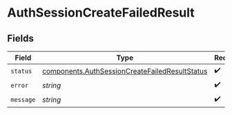 # AuthSessionCreateFailedResult


## Fields

| Field                                                                                                            | Type                                                                                                             | Required                                                                                                         | Description                                                                                                      |
| ---------------------------------------------------------------------------------------------------------------- | ---------------------------------------------------------------------------------------------------------------- | ---------------------------------------------------------------------------------------------------------------- | ---------------------------------------------------------------------------------------------------------------- |
| `status`                                                                                                         | [components.AuthSessionCreateFailedResultStatus](../../models/components/authsessioncreatefailedresultstatus.md) | :heavy_check_mark:                                                                                               | N/A                                                                                                              |
| `error`                                                                                                          | *string*                                                                                                         | :heavy_check_mark:                                                                                               | N/A                                                                                                              |
| `message`                                                                                                        | *string*                                                                                                         | :heavy_check_mark:                                                                                               | N/A                                                                                                              |